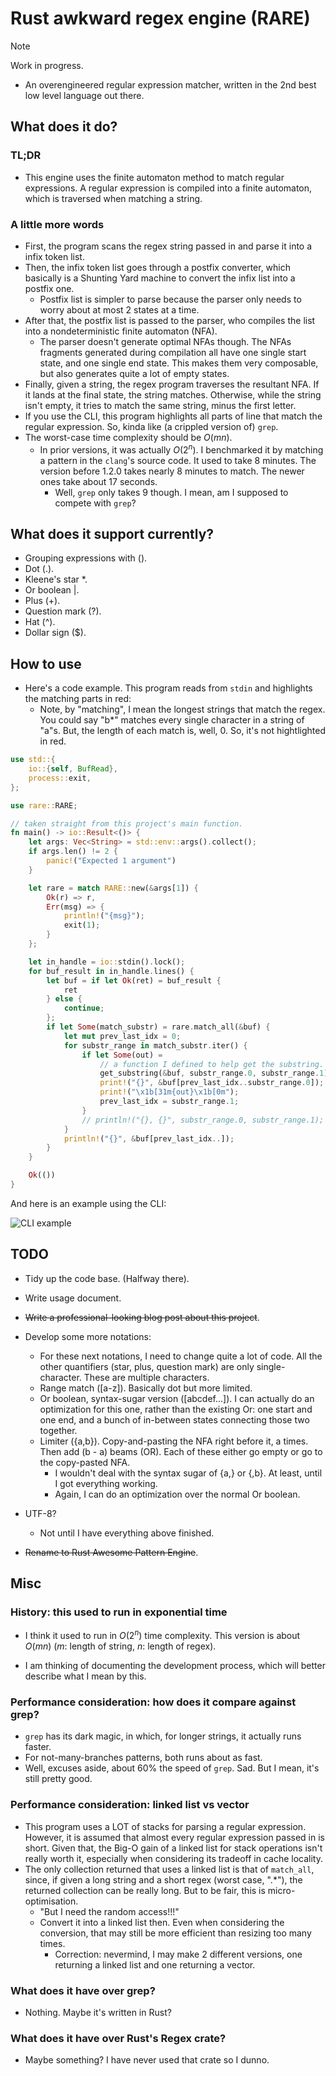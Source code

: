 # Rust awkward regex engine (RARE)

> [!NOTE]
> Work in progress.

- An overengineered regular expression matcher, written in the 2nd best low level
language out there.

## What does it do?

### TL;DR

- This engine uses the finite automaton method to match regular expressions. A
regular expression is compiled into a finite automaton, which is traversed when
matching a string.

### A little more words

- First, the program scans the regex string passed in and parse it into a infix
token list.
- Then, the infix token list goes through a postfix converter, which basically
is a Shunting Yard machine to convert the infix list into a postfix one.
  - Postfix list is simpler to parse because the parser only needs to worry
  about at most 2 states at a time.
- After that, the postfix list is passed to the parser, who compiles the list
into a nondeterministic finite automaton (NFA).
  - The parser doesn't generate optimal NFAs though. The NFAs fragments generated
  during compilation all have one single start state, and one single end state.
  This makes them very composable, but also generates quite a lot of empty states.
- Finally, given a string, the regex program traverses the resultant NFA.
If it lands at the final state, the string matches. Otherwise, while the string
isn't empty, it tries to match the same string, minus the first letter.
- If you use the CLI, this program highlights all parts of line that match the
regular expression. So, kinda like (a crippled version of) `grep`.
- The worst-case time complexity should be $O(mn)$.
  - In prior versions, it was actually $O(2^n)$. I benchmarked it by matching
  a pattern in the `clang`'s source code. It used to take 8 minutes. The version
  before 1.2.0 takes nearly 8 minutes to match. The newer ones take about 17 seconds.
    - Well, `grep` only takes 9 though. I mean, am I supposed to compete with `grep`?

## What does it support currently?

- Grouping expressions with ().
- Dot (.).
- Kleene's star \*.
- Or boolean |.
- Plus (+).
- Question mark (?).
- Hat (^).
- Dollar sign ($).

## How to use

- Here's a code example. This program reads from `stdin` and highlights the matching
parts in red:
  - Note, by "matching", I mean the longest strings that match the regex. You could
  say "b\*" matches every single character in a string of "a"s. But, the length of
  each match is, well, 0. So, it's not hightlighted in red.

```rust
use std::{
    io::{self, BufRead},
    process::exit,
};

use rare::RARE;

// taken straight from this project's main function.
fn main() -> io::Result<()> {
    let args: Vec<String> = std::env::args().collect();
    if args.len() != 2 {
        panic!("Expected 1 argument")
    }

    let rare = match RARE::new(&args[1]) {
        Ok(r) => r,
        Err(msg) => {
            println!("{msg}");
            exit(1);
        }
    };

    let in_handle = io::stdin().lock();
    for buf_result in in_handle.lines() {
        let buf = if let Ok(ret) = buf_result {
            ret
        } else {
            continue;
        };
        if let Some(match_substr) = rare.match_all(&buf) {
            let mut prev_last_idx = 0;
            for substr_range in match_substr.iter() {
                if let Some(out) = 
                    // a function I defined to help get the substring.
                    get_substring(&buf, substr_range.0, substr_range.1) {
                    print!("{}", &buf[prev_last_idx..substr_range.0]);
                    print!("\x1b[31m{out}\x1b[0m");
                    prev_last_idx = substr_range.1;
                }
                // println!("{}, {}", substr_range.0, substr_range.1);
            }
            println!("{}", &buf[prev_last_idx..]);
        }
    }

    Ok(())
}

```

And here is an example using the CLI:

![CLI example](https://github.com/user-attachments/assets/a6ff171a-1d0f-48f2-b20a-41ba716ac351)

## TODO

- Tidy up the code base. (Halfway there).
- Write usage document.
- ~~Write a professional-looking blog post about this project~~.
- Develop some more notations:
  - For these next notations, I need to change quite a lot of code. All the other
  quantifiers (star, plus, question mark) are only single-character. These are
  multiple characters.
  - Range match (\[a-z\]). Basically dot but more limited.
  - Or boolean, syntax-sugar version (\[abcdef...\]). I can actually do an
  optimization for this one, rather than the existing Or: one start and one end,
  and a bunch of in-between states connecting those two together.
  - Limiter ({a,b}). Copy-and-pasting the NFA right before it, a times. Then add
  (b - a) beams (OR). Each of these either go empty or go to the copy-pasted NFA.
    - I wouldn't deal with the syntax sugar of {a,} or {,b}. At least, until I got
    everything working.
    - Again, I can do an optimization over the normal Or boolean.

- UTF-8?
  - Not until I have everything above finished.

- ~~Rename to Rust Awesome Pattern Engine~~.

## Misc

### History: this used to run in exponential time

- I think it used to run in $O(2^n)$ time complexity. This version is about
$O(mn)$ ($m$: length of string, $n$: length of regex).

- I am thinking of documenting the development process, which will better
describe what I mean by this.

### Performance consideration: how does it compare against grep?

- `grep` has its dark magic, in which, for longer strings, it actually runs faster.
- For not-many-branches patterns, both runs about as fast.
- Well, excuses aside, about 60% the speed of `grep`. Sad. But I mean, it's still
pretty good.

### Performance consideration: linked list vs vector

- This program uses a LOT of stacks for parsing a regular expression. However,
it is assumed that almost every regular expression passed in is short. Given
that, the Big-O gain of a linked list for stack operations isn't really worth
it, especially when considering its tradeoff in cache locality.
- The only collection returned that uses a linked list is that of `match_all`,
since, if given a long string and a short regex (worst case, ".\*"), the
returned collection can be really long. But to be fair, this is micro-optimisation.
  - "But I need the random access!!!"
  - Convert it into a linked list then. Even when considering the conversion, that
  may still be more efficient than resizing too many times.
    - Correction: nevermind, I may make 2 different versions, one returning a linked
    list and one returning a vector.

### What does it have over grep?

- Nothing. Maybe it's written in Rust?

### What does it have over Rust's Regex crate?

- Maybe something? I have never used that crate so I dunno.
